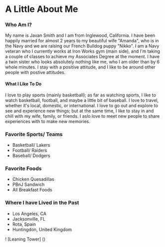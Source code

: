 # A Little About Me
### Who Am I?
My name is Javan Smith and I am from Inglewood, California. I have been happily married for almost 2 years to my beautiful wife "Amanda", who is in the Navy and we are raising our French Bulldog puppy "Nikko". I am a Navy veteran who I currently works at Iron Works gym (main side), and I'm taking a couple of classes to achieve my Associates Degree at the moment. I have a twin sister who looks absolutely nothing like me, who I am older than by 6 whole minutes. I stay with a positive attitude, and I like to be around other people with postive attitudes.   
#### What I Like To Do
I love to play sports (mainly basketball); as far as watching sports, I like to watch basketball, football, and maybe a little bit of baseball. I love to travel, whether it's local, domestic, or international. I love to go out and explore to see and experience new things; but at the same time, I like to stay in and chill with my wife, family, or friends. I aslo love to meet new people to share experiences with to make new memories.     
### Favorite Sports/ Teams
+    Basketball/ Lakers
+    Football/ Raiders
+    Baseball/ Dodgers
### Favorite Foods
+    Chicken Quesadillas
+    PBnJ Sandwich 
+    All Breakfast Foods
### Where I have Lived in the Past
+    Los Angeles, CA
+    Jacksonville, FL
+    Rota, Spain
+    Huntingdon, United Kingdom

! [Leaning Tower] ()  
